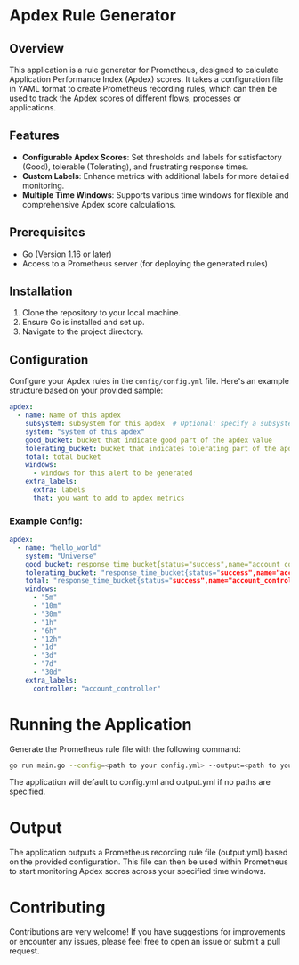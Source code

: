 # Apdex Rule Generator

## Overview
This application is a rule generator for Prometheus, designed to calculate Application Performance Index (Apdex) scores. It takes a configuration file in YAML format to create Prometheus recording rules, which can then be used to track the Apdex scores of different flows, processes or applications.

## Features
- **Configurable Apdex Scores**: Set thresholds and labels for satisfactory (Good), tolerable (Tolerating), and frustrating response times.
- **Custom Labels**: Enhance metrics with additional labels for more detailed monitoring.
- **Multiple Time Windows**: Supports various time windows for flexible and comprehensive Apdex score calculations.

## Prerequisites
- Go (Version 1.16 or later)
- Access to a Prometheus server (for deploying the generated rules)

## Installation
1. Clone the repository to your local machine.
2. Ensure Go is installed and set up.
3. Navigate to the project directory.

## Configuration
Configure your Apdex rules in the `config/config.yml` file. Here's an example structure based on your provided sample:

```yaml
apdex:
  - name: Name of this apdex
    subsystem: subsystem for this apdex  # Optional: specify a subsystem if applicable
    system: "system of this apdex"
    good_bucket: bucket that indicate good part of the apdex value
    tolerating_bucket: bucket that indicates tolerating part of the apdex value
    total: total bucket
    windows: 
      - windows for this alert to be generated
    extra_labels:
      extra: labels
      that: you want to add to apdex metrics
```

### Example Config:

```yaml
apdex:
  - name: "hello_world"
    system: "Universe"
    good_bucket: response_time_bucket{status="success",name="account_controller",le="360"}
    tolerating_bucket: "response_time_bucket{status="success",name="account_controller",le="1500"}
    total: "response_time_bucket{status="success",name="account_controller", le="+Inf"}
    windows: 
      - "5m"
      - "10m"
      - "30m"
      - "1h"
      - "6h"
      - "12h"
      - "1d"
      - "3d"
      - "7d"
      - "30d"
    extra_labels:
      controller: "account_controller"
```

# Running the Application
Generate the Prometheus rule file with the following command:
```bash
go run main.go --config=<path to your config.yml> --output=<path to your desired output.yml>
```
The application will default to config.yml and output.yml if no paths are specified.

# Output
The application outputs a Prometheus recording rule file (output.yml) based on the provided configuration. This file can then be used within Prometheus to start monitoring Apdex scores across your specified time windows.

# Contributing
Contributions are very welcome! If you have suggestions for improvements or encounter any issues, please feel free to open an issue or submit a pull request.